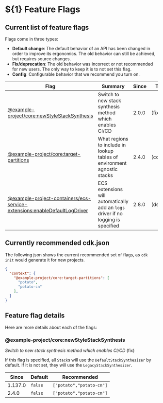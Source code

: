 # ${1} Feature Flags

## Current list of feature flags

Flags come in three types:

- **Default change**: The default behavior of an API has been changed in order to improve its ergonomics. The old behavior can still be achieved, but requires source changes.
- **Fix/deprecation**: The old behavior was incorrect or not recommended for new users. The only way to keep it is to not set this flag.
- **Config**: Configurable behavior that we recommend you turn on.

<!-- BEGIN table -->

| Flag | Summary | Since | Type |
| ----- | ----- | ----- | ----- |
| [@example-project/core:newStyleStackSynthesis](#example-projectcorenewstylestacksynthesis) | Switch to new stack synthesis method which enables CI/CD | 2.0.0 | (fix) |
| [@example-project/core:target-partitions](#example-projectcoretarget-partitions) | What regions to include in lookup tables of environment agnostic stacks | 2.4.0 | (config) |
| [@example-project-containers/ecs-service-extensions:enableDefaultLogDriver](#example-project-containersecs-service-extensionsenabledefaultlogdriver) | ECS extensions will automatically add an `logs` driver if no logging is specified | 2.8.0 | (default) |

<!-- END table -->

## Currently recommended cdk.json

The following json shows the current recommended set of flags, as `cdk init` would generate it for new projects.

<!-- BEGIN json -->
```json
{
  "context": {
    "@example-project/core:target-partitions": [
      "potato",
      "potato-cn"
    ],
  }
}
```
<!-- END json -->

## Feature flag details

Here are more details about each of the flags:

<!-- BEGIN details -->
### @example-project/core:newStyleStackSynthesis

*Switch to new stack synthesis method which enables CI/CD* (fix)

If this flag is specified, all `Stack`s will use the `DefaultStackSynthesizer` by
default. If it is not set, they will use the `LegacyStackSynthesizer`.


| Since | Default | Recommended |
| ----- | ----- | ----- |
| 1.137.0 | `false` | `["potato","potato-cn"]` |
| 2.4.0 | `false` | `["potato","potato-cn"]` |

